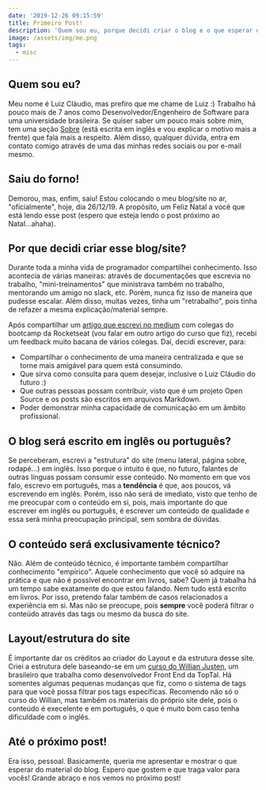 ```yaml
---
date: '2019-12-26 09:15:59'
title: Primeiro Post!
description: 'Quem sou eu, porque decidi criar o blog e o que esperar de conteúdo.'
image: /assets/img/me.png
tags:
  - misc
---
```


## Quem sou eu?

Meu nome é Luiz Cláudio, mas prefiro que me chame de Luiz :) Trabalho há pouco mais de 7 anos como Desenvolvedor/Engenheiro de Software para uma universidade brasileira. Se quiser saber um pouco mais sobre mim, tem uma seção [Sobre](https://lcnogueira.com/about/) (está escrita em inglês e vou explicar o motivo mais a frente) que fala mais a respeito. Além disso, qualquer dúvida, entra em contato comigo através de uma das minhas redes sociais ou por e-mail mesmo.

## Saiu do forno!

Demorou, mas, enfim, saiu! Estou colocando o meu blog/site no ar, "oficialmente", hoje, dia 26/12/19. A propósito, um Feliz Natal a você que está lendo esse post (espero que esteja lendo o post próximo ao Natal...ahaha).

## Por que decidi criar esse blog/site?

Durante toda a minha vida de programador compartilhei conhecimento. Isso acontecia de várias maneiras: através de documentações que escrevia no trabalho, "mini-treinamentos" que ministrava também no trabalho, mentorando um amigo no slack, etc. Porém, nunca fiz isso de maneira que pudesse escalar. Além disso, muitas vezes, tinha um "retrabalho", pois tinha de refazer a mesma explicação/material sempre.

Após compartilhar um [artigo que escrevi no medium](https://medium.com/@lcnogueira/um-guia-para-contribui%C3%A7%C3%A3o-em-projetos-open-source-no-github-46a423e4e9b3?source=friends_link&sk=49e3aa412d8a81cdc74a24f325f88667) com colegas do bootcamp da Rocketseat (vou falar em outro artigo do curso que fiz), recebi um feedback muito bacana de vários colegas. Daí, decidi escrever, para:

- Compartilhar o conhecimento de uma maneira centralizada e que se torne mais amigável para quem está consumindo.
- Que sirva como consulta para quem desejar, inclusive o Luiz Cláudio do futuro :)
- Que outras pessoas possam contribuir, visto que é um projeto Open Source e os posts são escritos em arquivos Markdown.
- Poder demonstrar minha capacidade de comunicação em um âmbito profissional.

## O blog será escrito em inglês ou português?

Se perceberam, escrevi a "estrutura" do site (menu lateral, página sobre, rodapé...) em inglês. Isso porque o intuito é que, no futuro, falantes de outras línguas possam consumir esse conteúdo. No momento em que vos falo, escrevo em português, mas a **tendência** é que, aos poucos, vá escrevendo em inglês. Porém, isso não será de imediato, visto que tenho de me preocupar com o conteúdo em si, pois, mais importante do que escrever em inglês ou português, é escrever um conteúdo de qualidade e essa será minha preocupação principal, sem sombra de dúvidas.

## O conteúdo será exclusivamente técnico?

Não. Além de conteúdo técnico, é importante também compartilhar conhecimento "empírico". Aquele conhecimento que você só adquire na prática e que não é possível encontrar em livros, sabe? Quem já trabalha há um tempo sabe exatamente do que estou falando. Nem tudo está escrito em livros. Por isso, pretendo falar também de casos relacionados a experiência em si. Mas não se preocupe, pois **sempre** você poderá filtrar o conteúdo através das tags ou mesmo da busca do site.

## Layout/estrutura do site

É importante dar os créditos ao criador do Layout e da estrutura desse site. Criei a estrutura dele baseando-se em um [curso do Willian Justen](https://www.udemy.com/course/gatsby-crie-um-site-pwa-com-react-graphql-e-netlify-cms/), um brasileiro que trabalha como desenvolvedor Front End da TopTal. Há somentes algumas pequenas mudanças que fiz, como o sistema de tags para que você possa filtrar pos tags específicas. Recomendo não só o curso do Willian, mas também os materiais do próprio site dele, pois o conteúdo é execelente e em português, o que é muito bom caso tenha dificuldade com o inglês.

## Até o próximo post!

Era isso, pessoal. Basicamente, queria me apresentar e mostrar o que esperar do material do blog. Espero que gostem e que traga valor para vocês! Grande abraço e nos vemos no próximo post!
